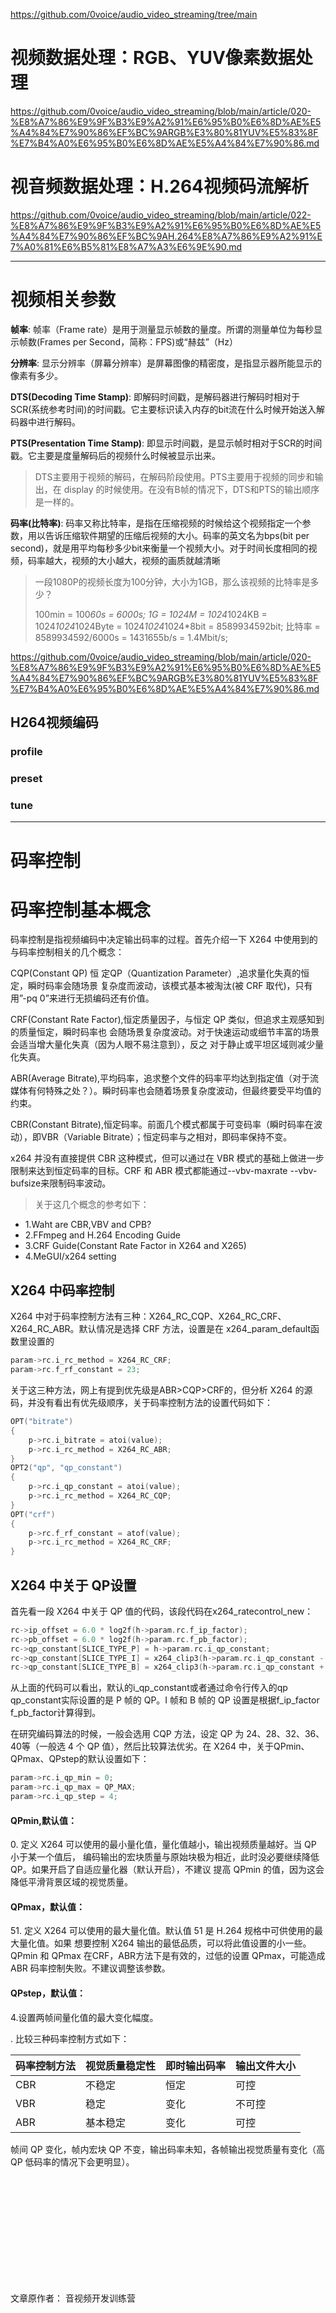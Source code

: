 
https://github.com/0voice/audio_video_streaming/tree/main

# 视频数据处理：RGB、YUV像素数据处理

https://github.com/0voice/audio_video_streaming/blob/main/article/020-%E8%A7%86%E9%9F%B3%E9%A2%91%E6%95%B0%E6%8D%AE%E5%A4%84%E7%90%86%EF%BC%9ARGB%E3%80%81YUV%E5%83%8F%E7%B4%A0%E6%95%B0%E6%8D%AE%E5%A4%84%E7%90%86.md

# 视音频数据处理：H.264视频码流解析


https://github.com/0voice/audio_video_streaming/blob/main/article/022-%E8%A7%86%E9%9F%B3%E9%A2%91%E6%95%B0%E6%8D%AE%E5%A4%84%E7%90%86%EF%BC%9AH.264%E8%A7%86%E9%A2%91%E7%A0%81%E6%B5%81%E8%A7%A3%E6%9E%90.md

----------------

# 视频相关参数

**帧率**: 帧率（Frame rate）是用于测量显示帧数的量度。所谓的测量单位为每秒显示帧数(Frames per Second，简称：FPS)或“赫兹”（Hz）

**分辨率**: 显示分辨率（屏幕分辨率）是屏幕图像的精密度，是指显示器所能显示的像素有多少。

**DTS(Decoding Time Stamp)**: 即解码时间戳，是解码器进行解码时相对于SCR(系统参考时间)的时间戳。它主要标识读入内存的bit流在什么时候开始送入解码器中进行解码。

**PTS(Presentation Time Stamp)**: 即显示时间戳，是显示帧时相对于SCR的时间戳。它主要是度量解码后的视频什么时候被显示出来。

> DTS主要用于视频的解码，在解码阶段使用。PTS主要用于视频的同步和输出，在 display 的时候使用。在没有B帧的情况下，DTS和PTS的输出顺序是一样的。
>

**码率(比特率)**: 码率又称比特率，是指在压缩视频的时候给这个视频指定一个参数，用以告诉压缩软件期望的压缩后视频的大小。码率的英文名为bps(bit per second)，就是用平均每秒多少bit来衡量一个视频大小。对于时间长度相同的视频，码率越大，视频的大小越大，视频的画质就越清晰

> 一段1080P的视频长度为100分钟，大小为1GB，那么该视频的比特率是多少？
>
> 100min = 100*60s = 6000s;
1G = 1024M = 1024*1024KB = 1024*1024*1024Byte = 1024*1024*1024*8bit = 8589934592bit;
比特率 = 8589934592/6000s = 1431655b/s = 1.4Mbit/s;


<!-- 1 Byte = 8 Bits；
1 KB = 1024 Bytes；
1 MB = 1024 KB；
1 GB = 1024 MB；
1 TB = 1024  GB。 -->

https://github.com/0voice/audio_video_streaming/blob/main/article/020-%E8%A7%86%E9%9F%B3%E9%A2%91%E6%95%B0%E6%8D%AE%E5%A4%84%E7%90%86%EF%BC%9ARGB%E3%80%81YUV%E5%83%8F%E7%B4%A0%E6%95%B0%E6%8D%AE%E5%A4%84%E7%90%86.md


## H264视频编码

### profile

### preset

### tune

------

# 码率控制

# 码率控制基本概念

码率控制是指视频编码中决定输出码率的过程。首先介绍一下 X264 中使用到的与码率控制相关的几个概念：

CQP(Constant QP) 恒 定QP（Quantization Parameter）,追求量化失真的恒定，瞬时码率会随场景 复杂度而波动，该模式基本被淘汰(被 CRF 取代)，只有用”-pq 0”来进行无损编码还有价值。

CRF(Constant Rate Factor),恒定质量因子，与恒定 QP 类似，但追求主观感知到的质量恒定，瞬时码率也 会随场景复杂度波动。对于快速运动或细节丰富的场景会适当增大量化失真（因为人眼不易注意到），反之 对于静止或平坦区域则减少量化失真。

ABR(Average Bitrate),平均码率，追求整个文件的码率平均达到指定值（对于流媒体有何特殊之处？）。瞬时码率也会随着场景复杂度波动，但最终要受平均值的约束。

CBR(Constant Bitrate),恒定码率。前面几个模式都属于可变码率（瞬时码率在波动），即VBR（Variable Bitrate）；恒定码率与之相对，即码率保持不变。

x264 并没有直接提供 CBR 这种模式，但可以通过在 VBR 模式的基础上做进一步限制来达到恒定码率的目标。CRF 和 ABR 模式都能通过--vbv-maxrate --vbv-bufsize来限制码率波动。

>关于这几个概念的参考如下： 

+ 1.Waht are CBR,VBV and CPB?
+ 2.FFmpeg and H.264 Encoding Guide
+ 3.CRF Guide(Constant Rate Factor in X264 and X265)
+ 4.MeGUI/x264 setting

## X264 中码率控制

X264 中对于码率控制方法有三种：X264_RC_CQP、X264_RC_CRF、X264_RC_ABR。默认情况是选择 CRF 方法，设置是在 x264_param_default函数里设置的

```C++
param->rc.i_rc_method = X264_RC_CRF;
param->rc.f_rf_constant = 23;
```

关于这三种方法，网上有提到优先级是ABR>CQP>CRF的，但分析 X264 的源码，并没有看出有优先级顺序，关于码率控制方法的设置代码如下：

```C++
OPT("bitrate")
{
    p->rc.i_bitrate = atoi(value);
    p->rc.i_rc_method = X264_RC_ABR;
}
OPT2("qp", "qp_constant")
{
    p->rc.i_qp_constant = atoi(value);
    p->rc.i_rc_method = X264_RC_CQP;
}
OPT("crf")
{
    p->rc.f_rf_constant = atof(value);
    p->rc.i_rc_method = X264_RC_CRF;
}
```

## X264 中关于 QP设置
首先看一段 X264 中关于 QP 值的代码，该段代码在x264_ratecontrol_new：

```C++
rc->ip_offset = 6.0 * log2f(h->param.rc.f_ip_factor);
rc->pb_offset = 6.0 * log2f(h->param.rc.f_pb_factor);
rc->qp_constant[SLICE_TYPE_P] = h->param.rc.i_qp_constant;
rc->qp_constant[SLICE_TYPE_I] = x264_clip3(h->param.rc.i_qp_constant - rc->ip_offset + 0.5, 0, QP_MAX);
rc->qp_constant[SLICE_TYPE_B] = x264_clip3(h->param.rc.i_qp_constant + rc->pb_offset + 0.5, 0, QP_MAX);
```

从上面的代码可以看出，默认的i_qp_constant或者通过命令行传入的qp qp_constant实际设置的是 P 帧的 QP。I 帧和 B 帧的 QP 设置是根据f_ip_factor f_pb_factor计算得到。

在研究编码算法的时候，一般会选用 CQP 方法，设定 QP 为 24、28、32、36、40等（一般选 4 个 QP 值），然后比较算法优劣。在 X264 中，关于QPmin、QPmax、QPstep的默认设置如下：

```C++
param->rc.i_qp_min = 0;
param->rc.i_qp_max = QP_MAX;
param->rc.i_qp_step = 4;
```

<h4>QPmin,默认值：</h4>0.    定义 X264 可以使用的最小量化值，量化值越小，输出视频质量越好。当 QP 小于某一个值后， 编码输出的宏块质量与原始块极为相近，此时没必要继续降低 QP。如果开启了自适应量化器（默认开启），不建议 提高 QPmin 的值，因为这会降低平滑背景区域的视觉质量。

<h4>QPmax，默认值：</h4>51.   定义 X264 可以使用的最大量化值。默认值 51 是 H.264 规格中可供使用的最大量化值。如果 想要控制 X264 输出的最低品质，可以将此值设置的小一些。QPmin 和 QPmax 在CRF，ABR方法下是有效的，过低的设置 QPmax，可能造成 ABR 码率控制失败。不建议调整该参数。

<h4>QPstep，默认值：</h4>4.设置两帧间量化值的最大变化幅度。

. 比较三种码率控制方式如下：

码率控制方法| 视觉质量稳定性 |	即时输出码率 |	输出文件大小
:--|:--|:--|:--
CBR	|不稳定|	恒定|	可控
VBR	|稳定	|变化	|不可控
ABR	|基本稳定|	变化|	可控

帧间 QP 变化，帧内宏块 QP 不变，输出码率未知，各帧输出视觉质量有变化（高 QP 低码率的情况下会更明显）。

<br/>
<br/>
<br/>
<br/>
<br/>
<br/>
<br/>
<br/>
<br/>
<br/>

文章原作者：  音视频开发训练营